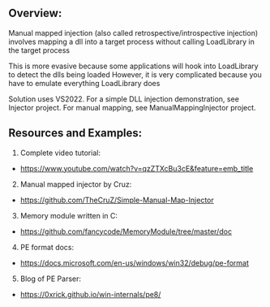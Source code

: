 
## Overview:
Manual mapped injection (also called retrospective/introspective injection)
involves mapping a dll into a target process without calling LoadLibrary in the target process

This is more evasive because some applications will hook into LoadLibrary to detect the dlls being loaded
However, it is very complicated because you have to emulate everything LoadLibrary does

Solution uses VS2022.
For a simple DLL injection demonstration, see Injector project.
For manual mapping, see ManualMappingInjector project.

## Resources and Examples:
1. Complete video tutorial:
* https://www.youtube.com/watch?v=qzZTXcBu3cE&feature=emb_title
2. Manual mapped injector by Cruz:
* https://github.com/TheCruZ/Simple-Manual-Map-Injector
3. Memory module written in C:
* https://github.com/fancycode/MemoryModule/tree/master/doc
4. PE format docs:
* https://docs.microsoft.com/en-us/windows/win32/debug/pe-format
5. Blog of PE Parser:
* https://0xrick.github.io/win-internals/pe8/

